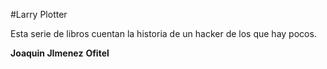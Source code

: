 #Larry Plotter

Esta serie de libros cuentan la historia de un hacker de los que hay pocos.

**Joaquin JImenez**
**Ofitel**

